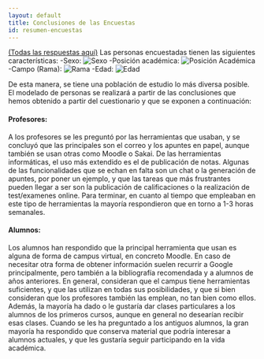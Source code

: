 ```yaml
---
layout: default
title: Conclusiones de las Encuestas
id: resumen-encuestas
---
```


[(Todas las respuestas aquí)](.{{site.pages}}/assets/documents/Respuestas_Encuesta.xlsx)
Las personas encuestadas tienen las siguientes características:
-Sexo:
![Sexo]({{site.baseurl}}/assets/img/chart1.png)
-Posición académica:
![Posición Académica]({{site.baseurl}}/assets/img/chart2.png)
-Campo (Rama):
![Rama]({{site.baseurl}}/assets/img/chart3.png)
-Edad:
![Edad]({{site.baseurl}}/assets/img/chart4.png)

De esta manera, se tiene una población de estudio lo más diversa posible.
El modelado de personas se realizará a partir de las conclusiones que hemos obtenido a partir del cuestionario y que se exponen a continuación: 

#### Profesores:
A los profesores se les preguntó por las herramientas que usaban, y se concluyó que las principales son el correo y los apuntes en papel, aunque también se usan otras como Moodle o Sakai. De las herramientas informáticas, el uso más extendido es el de publicación de notas.
Algunas de las funcionalidades que se echan en falta son un chat o la generación de apuntes, por poner un ejemplo, y que las tareas que más frustrantes pueden llegar a ser son la publicación de calificaciones o la realización de test/examenes online.
Para terminar, en cuanto al tiempo que empleaban en este tipo de herramientas la mayoría respondieron que en torno a 1-3 horas semanales.

#### Alumnos:
Los alumnos han respondido que la principal herramienta que usan es alguna de forma de campus virtual, en concreto Moodle. En caso de necesitar otra forma de obtener información suelen recurrir a Google principalmente, pero también a la bibliografía recomendada y a alumnos de años anteriores.
En general, consideran que el campus tiene herramientas suficientes, y que las utilizan en todas sus posibilidades, y que si bien consideran que los profesores también las emplean, no tan bien como ellos.
Además, la mayoría ha dado o le gustaría dar clases particulares a los alumnos de los primeros cursos, aunque en general no desearían recibir esas clases.
Cuando se les ha preguntado  a los antiguos alumnos, la gran mayoría ha respondido que conserva material que podría interesar a alumnos actuales, y que les gustaría seguir participando en la vida académica.
